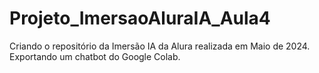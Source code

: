 # Projeto_ImersaoAluraIA_Aula4
Criando o repositório da Imersão IA da Alura realizada em Maio de 2024. Exportando um chatbot do Google Colab.
